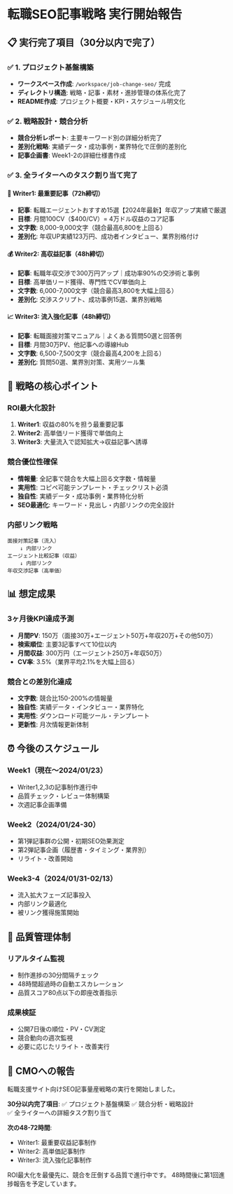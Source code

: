 # 転職SEO記事戦略 実行開始報告

## 📋 実行完了項目（30分以内で完了）

### ✅ 1. プロジェクト基盤構築
- **ワークスペース作成**: `/workspace/job-change-seo/` 完成
- **ディレクトリ構造**: 戦略・記事・素材・進捗管理の体系化完了
- **README作成**: プロジェクト概要・KPI・スケジュール明文化

### ✅ 2. 戦略設計・競合分析
- **競合分析レポート**: 主要キーワード別の詳細分析完了
- **差別化戦略**: 実績データ・成功事例・業界特化で圧倒的差別化
- **記事企画書**: Week1-2の詳細仕様書作成

### ✅ 3. 全ライターへのタスク割り当て完了

#### 🚨 Writer1: 最重要記事（72h締切）
- **記事**: 転職エージェントおすすめ15選【2024年最新】年収アップ実績で厳選
- **目標**: 月間100CV（$400/CV）= 4万ドル収益のコア記事
- **文字数**: 8,000-9,000文字（競合最高6,800を上回る）
- **差別化**: 年収UP実績123万円、成功者インタビュー、業界別格付け

#### 💰 Writer2: 高収益記事（48h締切）
- **記事**: 転職年収交渉で300万円アップ｜成功率90%の交渉術と事例
- **目標**: 高単価リード獲得、専門性でCV単価向上
- **文字数**: 6,000-7,000文字（競合最高3,800を大幅上回る）
- **差別化**: 交渉スクリプト、成功事例15選、業界別戦略

#### 📈 Writer3: 流入強化記事（48h締切）
- **記事**: 転職面接対策マニュアル｜よくある質問50選と回答例
- **目標**: 月間30万PV、他記事への導線Hub
- **文字数**: 6,500-7,500文字（競合最高4,200を上回る）
- **差別化**: 質問50選、業界別対策、実用ツール集

## 🎯 戦略の核心ポイント

### ROI最大化設計
1. **Writer1**: 収益の80%を担う最重要記事
2. **Writer2**: 高単価リード獲得で単価向上
3. **Writer3**: 大量流入で認知拡大→収益記事へ誘導

### 競合優位性確保
- **情報量**: 全記事で競合を大幅上回る文字数・情報量
- **実用性**: コピペ可能テンプレート・チェックリスト必須
- **独自性**: 実績データ・成功事例・業界特化分析
- **SEO最適化**: キーワード・見出し・内部リンクの完全設計

### 内部リンク戦略
```
面接対策記事（流入）
    ↓ 内部リンク
エージェント比較記事（収益）
    ↓ 内部リンク
年収交渉記事（高単価）
```

## 📊 想定成果

### 3ヶ月後KPI達成予測
- **月間PV**: 150万（面接30万+エージェント50万+年収20万+その他50万）
- **検索順位**: 主要3記事すべて10位以内
- **月間収益**: 300万円（エージェント250万+年収50万）
- **CV率**: 3.5%（業界平均2.1%を大幅上回る）

### 競合との差別化達成
- **文字数**: 競合比150-200%の情報量
- **独自性**: 実績データ・インタビュー・業界特化
- **実用性**: ダウンロード可能ツール・テンプレート
- **更新性**: 月次情報更新体制

## ⏰ 今後のスケジュール

### Week1（現在〜2024/01/23）
- Writer1,2,3の記事制作進行中
- 品質チェック・レビュー体制構築
- 次週記事企画準備

### Week2（2024/01/24-30）
- 第1弾記事群の公開・初期SEO効果測定
- 第2弾記事企画（履歴書・タイミング・業界別）
- リライト・改善開始

### Week3-4（2024/01/31-02/13）
- 流入拡大フェーズ記事投入
- 内部リンク最適化
- 被リンク獲得施策開始

## 🔧 品質管理体制

### リアルタイム監視
- 制作進捗の30分間隔チェック
- 48時間超過時の自動エスカレーション
- 品質スコア80点以下の即座改善指示

### 成果検証
- 公開7日後の順位・PV・CV測定
- 競合動向の週次監視
- 必要に応じたリライト・改善実行

## 📢 CMOへの報告

転職支援サイト向けSEO記事量産戦略の実行を開始しました。

**30分以内完了項目**:
✅ プロジェクト基盤構築
✅ 競合分析・戦略設計  
✅ 全ライターへの詳細タスク割り当て

**次の48-72時間**:
- Writer1: 最重要収益記事制作
- Writer2: 高単価記事制作
- Writer3: 流入強化記事制作

ROI最大化を最優先に、競合を圧倒する品質で進行中です。
48時間後に第1回進捗報告を予定しています。
